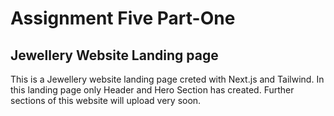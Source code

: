 # Assignment Five Part-One
## Jewellery Website Landing page
This is a Jewellery website landing page creted with Next.js and Tailwind. In this landing page only Header and Hero Section has created. Further sections of this website will upload very soon. 
